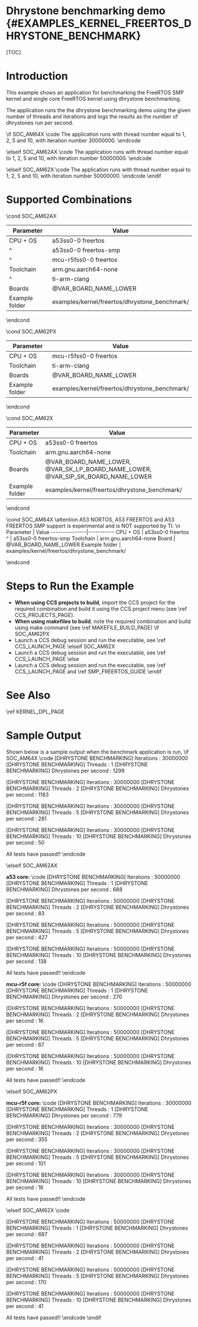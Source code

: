 # Dhrystone benchmarking demo {#EXAMPLES_KERNEL_FREERTOS_DHRYSTONE_BENCHMARK}

[TOC]

# Introduction

This example shows an application for benchmarking the FreeRTOS SMP kernel and single core FreeRTOS kernel using dhrystone benchmarking.

The application runs the the dhrystone benchmarking demo using the given number of threads and iterations and logs the results as the number of dhrystones run per second.

\if SOC_AM64X
\code
The application runs with thread number equal to 1, 2, 5 and 10, with iteration number 30000000.
\endcode

\elseif SOC_AM62AX
\code
The application runs with thread number equal to 1, 2, 5 and 10, with iteration number 50000000.
\endcode

\elseif SOC_AM62X
\code
The application runs with thread number equal to 1, 2, 5 and 10, with iteration number 50000000.
\endcode
\endif
# Supported Combinations

\cond SOC_AM62AX

 Parameter      | Value
 ---------------|-----------
 CPU + OS       | a53ss0-0 freertos
 ^              | a53ss0-0 freertos-smp
 ^              | mcu-r5fss0-0 freertos
 Toolchain      | arm.gnu.aarch64-none
 ^              | ti-arm-clang
 Boards         | @VAR_BOARD_NAME_LOWER
 Example folder | examples/kernel/freertos/dhrystone_benchmark/

\endcond

\cond SOC_AM62PX

 Parameter      | Value
 ---------------|-----------
 CPU + OS       | mcu-r5fss0-0 freertos
 Toolchain      | ti-arm-clang
 Boards         | @VAR_BOARD_NAME_LOWER
 Example folder | examples/kernel/freertos/dhrystone_benchmark/

\endcond

\cond SOC_AM62X

 Parameter      | Value
 ---------------|-----------
 CPU + OS       | a53ss0-0 freertos
 Toolchain      | arm.gnu.aarch64-none
 Boards         | @VAR_BOARD_NAME_LOWER, @VAR_SK_LP_BOARD_NAME_LOWER, @VAR_SIP_SK_BOARD_NAME_LOWER
 Example folder | examples/kernel/freertos/dhrystone_benchmark/

\endcond

\cond SOC_AM64X
\attention A53 NORTOS, A53 FREERTOS and A53 FREERTOS SMP support is experimental and is NOT supported by TI. \n
 Parameter      | Value
 ---------------|-----------
 CPU + OS       | a53ss0-0 freertos
 ^              | a53ss0-0 freertos-smp
 Toolchain      | arm.gnu.aarch64-none
 Board          | @VAR_BOARD_NAME_LOWER
 Example folder | examples/kernel/freertos/dhrystone_benchmark/

\endcond



# Steps to Run the Example

- **When using CCS projects to build**, import the CCS project for the required combination
  and build it using the CCS project menu (see \ref CCS_PROJECTS_PAGE).
- **When using makefiles to build**, note the required combination and build using
  make command (see \ref MAKEFILE_BUILD_PAGE)
\if SOC_AM62PX
- Launch a CCS debug session and run the executable, see \ref CCS_LAUNCH_PAGE
\elseif SOC_AM62X
- Launch a CCS debug session and run the executable, see \ref CCS_LAUNCH_PAGE
\else
- Launch a CCS debug session and run the executable, see \ref CCS_LAUNCH_PAGE and \ref SMP_FREERTOS_GUIDE
\endif

# See Also

\ref KERNEL_DPL_PAGE

# Sample Output

Shown below is a sample output when the benchmark application is run,
\if SOC_AM64X
\code
[DHRYSTONE BENCHMARKING] Iterations                       : 30000000
[DHRYSTONE BENCHMARKING] Threads                          : 1
[DHRYSTONE BENCHMARKING] Dhrystones per second            : 1299

[DHRYSTONE BENCHMARKING] Iterations                       : 30000000
[DHRYSTONE BENCHMARKING] Threads                          : 2
[DHRYSTONE BENCHMARKING] Dhrystones per second            : 1183

[DHRYSTONE BENCHMARKING] Iterations                       : 30000000
[DHRYSTONE BENCHMARKING] Threads                          : 5
[DHRYSTONE BENCHMARKING] Dhrystones per second            : 281

[DHRYSTONE BENCHMARKING] Iterations                       : 30000000
[DHRYSTONE BENCHMARKING] Threads                          : 10
[DHRYSTONE BENCHMARKING] Dhrystones per second            : 50

All tests have passed!!
\endcode

\elseif SOC_AM62AX

**a53 core:**
\code
[DHRYSTONE BENCHMARKING] Iterations                       : 50000000
[DHRYSTONE BENCHMARKING] Threads                          : 1
[DHRYSTONE BENCHMARKING] Dhrystones per second            : 688

[DHRYSTONE BENCHMARKING] Iterations                       : 50000000
[DHRYSTONE BENCHMARKING] Threads                          : 2
[DHRYSTONE BENCHMARKING] Dhrystones per second            : 83

[DHRYSTONE BENCHMARKING] Iterations                       : 50000000
[DHRYSTONE BENCHMARKING] Threads                          : 5
[DHRYSTONE BENCHMARKING] Dhrystones per second            : 427

[DHRYSTONE BENCHMARKING] Iterations                       : 50000000
[DHRYSTONE BENCHMARKING] Threads                          : 10
[DHRYSTONE BENCHMARKING] Dhrystones per second            : 138

All tests have passed!!
\endcode

**mcu-r5f core:**
\code
[DHRYSTONE BENCHMARKING] Iterations                       : 50000000
[DHRYSTONE BENCHMARKING] Threads                          : 1
[DHRYSTONE BENCHMARKING] Dhrystones per second            : 270

[DHRYSTONE BENCHMARKING] Iterations                       : 50000000
[DHRYSTONE BENCHMARKING] Threads                          : 2
[DHRYSTONE BENCHMARKING] Dhrystones per second            : 16

[DHRYSTONE BENCHMARKING] Iterations                       : 50000000
[DHRYSTONE BENCHMARKING] Threads                          : 5
[DHRYSTONE BENCHMARKING] Dhrystones per second            : 67

[DHRYSTONE BENCHMARKING] Iterations                       : 50000000
[DHRYSTONE BENCHMARKING] Threads                          : 10
[DHRYSTONE BENCHMARKING] Dhrystones per second            : 16

All tests have passed!!
\endcode

\elseif SOC_AM62PX

**mcu-r5f core:**
\code
[DHRYSTONE BENCHMARKING] Iterations                       : 30000000
[DHRYSTONE BENCHMARKING] Threads                          : 1
[DHRYSTONE BENCHMARKING] Dhrystones per second            : 779

[DHRYSTONE BENCHMARKING] Iterations                       : 30000000
[DHRYSTONE BENCHMARKING] Threads                          : 2
[DHRYSTONE BENCHMARKING] Dhrystones per second            : 355

[DHRYSTONE BENCHMARKING] Iterations                       : 30000000
[DHRYSTONE BENCHMARKING] Threads                          : 5
[DHRYSTONE BENCHMARKING] Dhrystones per second            : 101

[DHRYSTONE BENCHMARKING] Iterations                       : 30000000
[DHRYSTONE BENCHMARKING] Threads                          : 10
[DHRYSTONE BENCHMARKING] Dhrystones per second            : 16

All tests have passed!!
\endcode

\elseif SOC_AM62X
\code

[DHRYSTONE BENCHMARKING] Iterations                       : 50000000
[DHRYSTONE BENCHMARKING] Threads                          : 1
[DHRYSTONE BENCHMARKING] Dhrystones per second            : 687

[DHRYSTONE BENCHMARKING] Iterations                       : 50000000
[DHRYSTONE BENCHMARKING] Threads                          : 2
[DHRYSTONE BENCHMARKING] Dhrystones per second            : 41

[DHRYSTONE BENCHMARKING] Iterations                       : 50000000
[DHRYSTONE BENCHMARKING] Threads                          : 5
[DHRYSTONE BENCHMARKING] Dhrystones per second            : 170

[DHRYSTONE BENCHMARKING] Iterations                       : 50000000
[DHRYSTONE BENCHMARKING] Threads                          : 10
[DHRYSTONE BENCHMARKING] Dhrystones per second            : 41

All tests have passed!!
\endcode
\endif